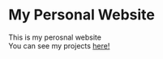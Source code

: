 # My Personal Website
This is my perosnal website <br/>
You can see my projects <a href="https://docroch.ir" target="_blank">here!</a>
